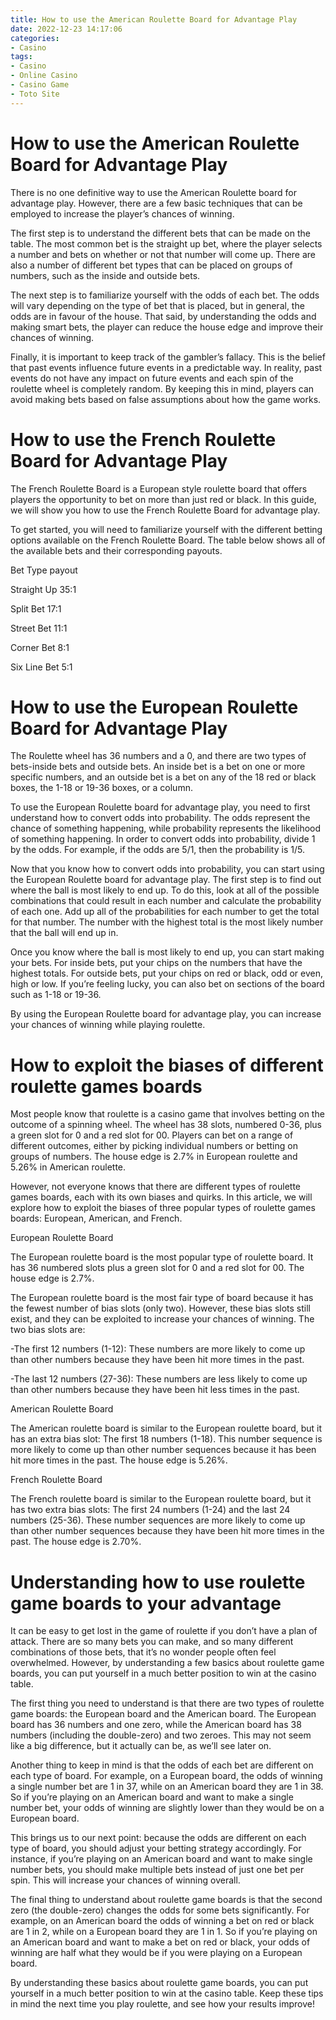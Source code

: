 ```yaml
---
title: How to use the American Roulette Board for Advantage Play
date: 2022-12-23 14:17:06
categories:
- Casino
tags:
- Casino
- Online Casino
- Casino Game
- Toto Site
---
```



#  How to use the American Roulette Board for Advantage Play

There is no one definitive way to use the American Roulette board for advantage play. However, there are a few basic techniques that can be employed to increase the player’s chances of winning.

The first step is to understand the different bets that can be made on the table. The most common bet is the straight up bet, where the player selects a number and bets on whether or not that number will come up. There are also a number of different bet types that can be placed on groups of numbers, such as the inside and outside bets.

The next step is to familiarize yourself with the odds of each bet. The odds will vary depending on the type of bet that is placed, but in general, the odds are in favour of the house. That said, by understanding the odds and making smart bets, the player can reduce the house edge and improve their chances of winning.

Finally, it is important to keep track of the gambler’s fallacy. This is the belief that past events influence future events in a predictable way. In reality, past events do not have any impact on future events and each spin of the roulette wheel is completely random. By keeping this in mind, players can avoid making bets based on false assumptions about how the game works.

#  How to use the French Roulette Board for Advantage Play

The French Roulette Board is a European style roulette board that offers players the opportunity to bet on more than just red or black. In this guide, we will show you how to use the French Roulette Board for advantage play.

To get started, you will need to familiarize yourself with the different betting options available on the French Roulette Board. The table below shows all of the available bets and their corresponding payouts.

Bet Type payout

Straight Up 35:1

Split Bet 17:1

Street Bet 11:1

Corner Bet 8:1

Six Line Bet 5:1


#  How to use the European Roulette Board for Advantage Play

The Roulette wheel has 36 numbers and a 0, and there are two types of bets-inside bets and outside bets. An inside bet is a bet on one or more specific numbers, and an outside bet is a bet on any of the 18 red or black boxes, the 1-18 or 19-36 boxes, or a column.

To use the European Roulette board for advantage play, you need to first understand how to convert odds into probability. The odds represent the chance of something happening, while probability represents the likelihood of something happening. In order to convert odds into probability, divide 1 by the odds. For example, if the odds are 5/1, then the probability is 1/5.

Now that you know how to convert odds into probability, you can start using the European Roulette board for advantage play. The first step is to find out where the ball is most likely to end up. To do this, look at all of the possible combinations that could result in each number and calculate the probability of each one. Add up all of the probabilities for each number to get the total for that number. The number with the highest total is the most likely number that the ball will end up in.

Once you know where the ball is most likely to end up, you can start making your bets. For inside bets, put your chips on the numbers that have the highest totals. For outside bets, put your chips on red or black, odd or even, high or low. If you’re feeling lucky, you can also bet on sections of the board such as 1-18 or 19-36.

By using the European Roulette board for advantage play, you can increase your chances of winning while playing roulette.

#  How to exploit the biases of different roulette games boards

Most people know that roulette is a casino game that involves betting on the outcome of a spinning wheel. The wheel has 38 slots, numbered 0-36, plus a green slot for 0 and a red slot for 00. Players can bet on a range of different outcomes, either by picking individual numbers or betting on groups of numbers. The house edge is 2.7% in European roulette and 5.26% in American roulette.

However, not everyone knows that there are different types of roulette games boards, each with its own biases and quirks. In this article, we will explore how to exploit the biases of three popular types of roulette games boards: European, American, and French.

European Roulette Board

The European roulette board is the most popular type of roulette board. It has 36 numbered slots plus a green slot for 0 and a red slot for 00. The house edge is 2.7%.

The European roulette board is the most fair type of board because it has the fewest number of bias slots (only two). However, these bias slots still exist, and they can be exploited to increase your chances of winning. The two bias slots are:

-The first 12 numbers (1-12): These numbers are more likely to come up than other numbers because they have been hit more times in the past.

-The last 12 numbers (27-36): These numbers are less likely to come up than other numbers because they have been hit less times in the past.

American Roulette Board

The American roulette board is similar to the European roulette board, but it has an extra bias slot: The first 18 numbers (1-18). This number sequence is more likely to come up than other number sequences because it has been hit more times in the past. The house edge is 5.26%.

French Roulette Board

The French roulette board is similar to the European roulette board, but it has two extra bias slots: The first 24 numbers (1-24) and the last 24 numbers (25-36). These number sequences are more likely to come up than other number sequences because they have been hit more times in the past. The house edge is 2.70%.

#  Understanding how to use roulette game boards to your advantage
It can be easy to get lost in the game of roulette if you don’t have a plan of attack. There are so many bets you can make, and so many different combinations of those bets, that it’s no wonder people often feel overwhelmed. However, by understanding a few basics about roulette game boards, you can put yourself in a much better position to win at the casino table.

The first thing you need to understand is that there are two types of roulette game boards: the European board and the American board. The European board has 36 numbers and one zero, while the American board has 38 numbers (including the double-zero) and two zeroes. This may not seem like a big difference, but it actually can be, as we’ll see later on.

Another thing to keep in mind is that the odds of each bet are different on each type of board. For example, on a European board, the odds of winning a single number bet are 1 in 37, while on an American board they are 1 in 38. So if you’re playing on an American board and want to make a single number bet, your odds of winning are slightly lower than they would be on a European board.

This brings us to our next point: because the odds are different on each type of board, you should adjust your betting strategy accordingly. For instance, if you’re playing on an American board and want to make single number bets, you should make multiple bets instead of just one bet per spin. This will increase your chances of winning overall.

The final thing to understand about roulette game boards is that the second zero (the double-zero) changes the odds for some bets significantly. For example, on an American board the odds of winning a bet on red or black are 1 in 2, while on a European board they are 1 in 1. So if you’re playing on an American board and want to make a bet on red or black, your odds of winning are half what they would be if you were playing on a European board.

By understanding these basics about roulette game boards, you can put yourself in a much better position to win at the casino table. Keep these tips in mind the next time you play roulette, and see how your results improve!